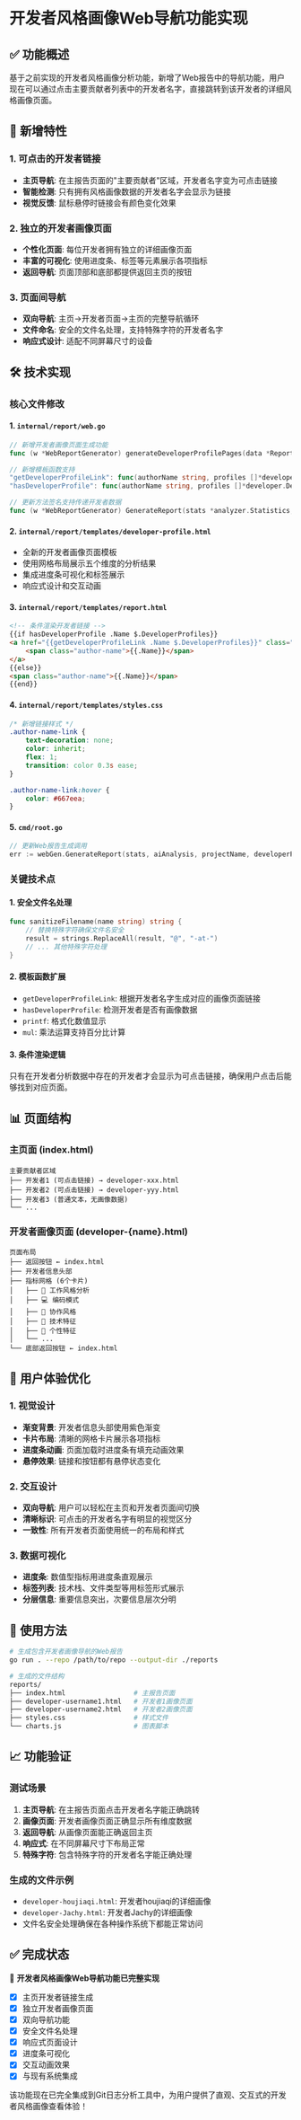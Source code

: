 # 开发者风格画像Web导航功能实现

## ✅ 功能概述

基于之前实现的开发者风格画像分析功能，新增了Web报告中的导航功能，用户现在可以通过点击主要贡献者列表中的开发者名字，直接跳转到该开发者的详细风格画像页面。

## 🎯 新增特性

### 1. 可点击的开发者链接
- **主页导航**: 在主报告页面的"主要贡献者"区域，开发者名字变为可点击链接
- **智能检测**: 只有拥有风格画像数据的开发者名字会显示为链接
- **视觉反馈**: 鼠标悬停时链接会有颜色变化效果

### 2. 独立的开发者画像页面
- **个性化页面**: 每位开发者拥有独立的详细画像页面
- **丰富的可视化**: 使用进度条、标签等元素展示各项指标
- **返回导航**: 页面顶部和底部都提供返回主页的按钮

### 3. 页面间导航
- **双向导航**: 主页→开发者页面→主页的完整导航循环
- **文件命名**: 安全的文件名处理，支持特殊字符的开发者名字
- **响应式设计**: 适配不同屏幕尺寸的设备

## 🛠️ 技术实现

### 核心文件修改

#### 1. `internal/report/web.go`
```go
// 新增开发者画像页面生成功能
func (w *WebReportGenerator) generateDeveloperProfilePages(data *ReportData) error

// 新增模板函数支持
"getDeveloperProfileLink": func(authorName string, profiles []*developer.DeveloperProfile) string
"hasDeveloperProfile": func(authorName string, profiles []*developer.DeveloperProfile) bool

// 更新方法签名支持传递开发者数据
func (w *WebReportGenerator) GenerateReport(stats *analyzer.Statistics, aiAnalysis string, projectName string, developerProfiles []*developer.DeveloperProfile) error
```

#### 2. `internal/report/templates/developer-profile.html`
- 全新的开发者画像页面模板
- 使用网格布局展示五个维度的分析结果
- 集成进度条可视化和标签展示
- 响应式设计和交互动画

#### 3. `internal/report/templates/report.html`
```html
<!-- 条件渲染开发者链接 -->
{{if hasDeveloperProfile .Name $.DeveloperProfiles}}
<a href="{{getDeveloperProfileLink .Name $.DeveloperProfiles}}" class="author-name-link">
    <span class="author-name">{{.Name}}</span>
</a>
{{else}}
<span class="author-name">{{.Name}}</span>
{{end}}
```

#### 4. `internal/report/templates/styles.css`
```css
/* 新增链接样式 */
.author-name-link {
    text-decoration: none;
    color: inherit;
    flex: 1;
    transition: color 0.3s ease;
}

.author-name-link:hover {
    color: #667eea;
}
```

#### 5. `cmd/root.go`
```go
// 更新Web报告生成调用
err := webGen.GenerateReport(stats, aiAnalysis, projectName, developerProfiles)
```

### 关键技术点

#### 1. 安全文件名处理
```go
func sanitizeFilename(name string) string {
    // 替换特殊字符确保文件名安全
    result = strings.ReplaceAll(result, "@", "-at-")
    // ... 其他特殊字符处理
}
```

#### 2. 模板函数扩展
- `getDeveloperProfileLink`: 根据开发者名字生成对应的画像页面链接
- `hasDeveloperProfile`: 检测开发者是否有画像数据
- `printf`: 格式化数值显示
- `mul`: 乘法运算支持百分比计算

#### 3. 条件渲染逻辑
只有在开发者分析数据中存在的开发者才会显示为可点击链接，确保用户点击后能够找到对应页面。

## 📊 页面结构

### 主页面 (index.html)
```
主要贡献者区域
├── 开发者1 (可点击链接) → developer-xxx.html
├── 开发者2 (可点击链接) → developer-yyy.html
├── 开发者3 (普通文本，无画像数据)
└── ...
```

### 开发者画像页面 (developer-{name}.html)
```
页面布局
├── 返回按钮 ← index.html
├── 开发者信息头部
├── 指标网格 (6个卡片)
│   ├── 🎯 工作风格分析
│   ├── 💻 编码模式
│   ├── 🤝 协作风格
│   ├── 🔧 技术特征
│   ├── 🧠 个性特征
│   └── ...
└── 底部返回按钮 ← index.html
```

## 🎨 用户体验优化

### 1. 视觉设计
- **渐变背景**: 开发者信息头部使用紫色渐变
- **卡片布局**: 清晰的网格卡片展示各项指标
- **进度条动画**: 页面加载时进度条有填充动画效果
- **悬停效果**: 链接和按钮都有悬停状态变化

### 2. 交互设计
- **双向导航**: 用户可以轻松在主页和开发者页面间切换
- **清晰标识**: 可点击的开发者名字有明显的视觉区分
- **一致性**: 所有开发者页面使用统一的布局和样式

### 3. 数据可视化
- **进度条**: 数值型指标用进度条直观展示
- **标签列表**: 技术栈、文件类型等用标签形式展示
- **分层信息**: 重要信息突出，次要信息层次分明

## 🚀 使用方法

```bash
# 生成包含开发者画像导航的Web报告
go run . --repo /path/to/repo --output-dir ./reports

# 生成的文件结构
reports/
├── index.html                 # 主报告页面
├── developer-username1.html   # 开发者1画像页面
├── developer-username2.html   # 开发者2画像页面
├── styles.css                 # 样式文件
└── charts.js                  # 图表脚本
```

## 📈 功能验证

### 测试场景
1. **主页导航**: 在主报告页面点击开发者名字能正确跳转
2. **画像页面**: 开发者画像页面正确显示所有维度数据
3. **返回导航**: 从画像页面能正确返回主页
4. **响应式**: 在不同屏幕尺寸下布局正常
5. **特殊字符**: 包含特殊字符的开发者名字能正确处理

### 生成的文件示例
- `developer-houjiaqi.html`: 开发者houjiaqi的详细画像
- `developer-Jachy.html`: 开发者Jachy的详细画像
- 文件名安全处理确保在各种操作系统下都能正常访问

## ✅ 完成状态

🎉 **开发者风格画像Web导航功能已完整实现**

- [x] 主页开发者链接生成
- [x] 独立开发者画像页面
- [x] 双向导航功能
- [x] 安全文件名处理
- [x] 响应式页面设计
- [x] 进度条可视化
- [x] 交互动画效果
- [x] 与现有系统集成

该功能现在已完全集成到Git日志分析工具中，为用户提供了直观、交互式的开发者风格画像查看体验！
